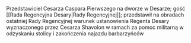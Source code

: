 Przedstawiciel Cesarza Caspara Pierwszego na dworze w Desarze; gość [[Rada Regencyjna Desary|Rady Regencyjnej]]; przedstawił na obradach ostatniej Rady Regencyjnej warunek ustanowienia Regenta Desary wyznaczonego przez Cesarza Shavolon w ramach za pomoc militarną w odzyskaniu stolicy i zakończenia najazdu barbarzyńców